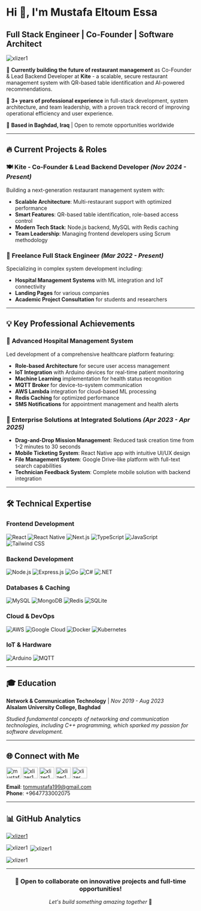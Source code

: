 # Hi 👋, I'm Mustafa Eltoum Essa
## Full Stack Engineer | Co-Founder | Software Architect

<p align="left"> <img src="https://komarev.com/ghpvc/?username=xlizer1&label=Profile%20views&color=0e75b6&style=flat" alt="xlizer1" /> </p>

🚀 **Currently building the future of restaurant management** as Co-Founder & Lead Backend Developer at **Kite** - a scalable, secure restaurant management system with QR-based table identification and AI-powered recommendations.

💼 **3+ years of professional experience** in full-stack development, system architecture, and team leadership, with a proven track record of improving operational efficiency and user experience.

📍 **Based in Baghdad, Iraq** | Open to remote opportunities worldwide

---

## 🔥 Current Projects & Roles

### 🍽️ **Kite** - Co-Founder & Lead Backend Developer *(Nov 2024 - Present)*
Building a next-generation restaurant management system with:
- **Scalable Architecture**: Multi-restaurant support with optimized performance
- **Smart Features**: QR-based table identification, role-based access control
- **Modern Tech Stack**: Node.js backend, MySQL with Redis caching
- **Team Leadership**: Managing frontend developers using Scrum methodology

### 💼 **Freelance Full Stack Engineer** *(Mar 2022 - Present)*
Specializing in complex system development including:
- **Hospital Management Systems** with ML integration and IoT connectivity
- **Landing Pages** for various companies
- **Academic Project Consultation** for students and researchers

---

## 💡 Key Professional Achievements

### 🏥 **Advanced Hospital Management System**
Led development of a comprehensive healthcare platform featuring:
- **Role-based Architecture** for secure user access management
- **IoT Integration** with Arduino devices for real-time patient monitoring
- **Machine Learning** implementation for health status recognition
- **MQTT Broker** for device-to-system communication
- **AWS Lambda** integration for cloud-based ML processing
- **Redis Caching** for optimized performance
- **SMS Notifications** for appointment management and health alerts

### 🏢 **Enterprise Solutions at Integrated Solutions** *(Apr 2023 - Apr 2025)*
- **Drag-and-Drop Mission Management**: Reduced task creation time from 1-2 minutes to 30 seconds
- **Mobile Ticketing System**: React Native app with intuitive UI/UX design
- **File Management System**: Google Drive-like platform with full-text search capabilities
- **Technician Feedback System**: Complete mobile solution with backend integration

---

## 🛠️ Technical Expertise

### **Frontend Development**
![React](https://img.shields.io/badge/-React-61DAFB?style=flat&logo=react&logoColor=black)
![React Native](https://img.shields.io/badge/-React%20Native-61DAFB?style=flat&logo=react&logoColor=black)
![Next.js](https://img.shields.io/badge/-Next.js-000000?style=flat&logo=next.js&logoColor=white)
![TypeScript](https://img.shields.io/badge/-TypeScript-3178C6?style=flat&logo=typescript&logoColor=white)
![JavaScript](https://img.shields.io/badge/-JavaScript-F7DF1E?style=flat&logo=javascript&logoColor=black)
![Tailwind CSS](https://img.shields.io/badge/-Tailwind%20CSS-06B6D4?style=flat&logo=tailwindcss&logoColor=white)

### **Backend Development**
![Node.js](https://img.shields.io/badge/-Node.js-339933?style=flat&logo=node.js&logoColor=white)
![Express.js](https://img.shields.io/badge/-Express.js-000000?style=flat&logo=express&logoColor=white)
![Go](https://img.shields.io/badge/-Go-00ADD8?style=flat&logo=go&logoColor=white)
![C#](https://img.shields.io/badge/-C%23-239120?style=flat&logo=c-sharp&logoColor=white)
![.NET](https://img.shields.io/badge/-.NET-512BD4?style=flat&logo=.net&logoColor=white)

### **Databases & Caching**
![MySQL](https://img.shields.io/badge/-MySQL-4479A1?style=flat&logo=mysql&logoColor=white)
![MongoDB](https://img.shields.io/badge/-MongoDB-47A248?style=flat&logo=mongodb&logoColor=white)
![Redis](https://img.shields.io/badge/-Redis-DC382D?style=flat&logo=redis&logoColor=white)
![SQLite](https://img.shields.io/badge/-SQLite-003B57?style=flat&logo=sqlite&logoColor=white)

### **Cloud & DevOps**
![AWS](https://img.shields.io/badge/-AWS-232F3E?style=flat&logo=amazon-aws&logoColor=white)
![Google Cloud](https://img.shields.io/badge/-Google%20Cloud-4285F4?style=flat&logo=google-cloud&logoColor=white)
![Docker](https://img.shields.io/badge/-Docker-2496ED?style=flat&logo=docker&logoColor=white)
![Kubernetes](https://img.shields.io/badge/-Kubernetes-326CE5?style=flat&logo=kubernetes&logoColor=white)

### **IoT & Hardware**
![Arduino](https://img.shields.io/badge/-Arduino-00979D?style=flat&logo=arduino&logoColor=white)
![MQTT](https://img.shields.io/badge/-MQTT-3C5280?style=flat&logo=eclipsemosquitto&logoColor=white)

---

## 🎓 Education

**Network & Communication Technology** | *Nov 2019 - Aug 2023*  
**Alsalam University College, Baghdad**

*Studied fundamental concepts of networking and communication technologies, including C++ programming, which sparked my passion for software development.*

---

## 🌐 Connect with Me

<p align="left">
<a href="https://linkedin.com/in/mustafa-eltoum-78763a24b" target="_blank"><img align="center" src="https://raw.githubusercontent.com/rahuldkjain/github-profile-readme-generator/master/src/images/icons/Social/linked-in-alt.svg" alt="mustafa-eltoum-78763a24b" height="30" width="40" /></a>
<a href="https://codepen.io/xlizer1_" target="_blank"><img align="center" src="https://raw.githubusercontent.com/rahuldkjain/github-profile-readme-generator/master/src/images/icons/Social/codepen.svg" alt="xlizer1_" height="30" width="40" /></a>
<a href="https://instagram.com/xlizer1_" target="_blank"><img align="center" src="https://raw.githubusercontent.com/rahuldkjain/github-profile-readme-generator/master/src/images/icons/Social/instagram.svg" alt="xlizer1_" height="30" width="40" /></a>
<a href="https://www.leetcode.com/xlizer1" target="_blank"><img align="center" src="https://raw.githubusercontent.com/rahuldkjain/github-profile-readme-generator/master/src/images/icons/Social/leet-code.svg" alt="xlizer1" height="30" width="40" /></a>
<a href="https://discord.gg/xlizer" target="_blank"><img align="center" src="https://raw.githubusercontent.com/rahuldkjain/github-profile-readme-generator/master/src/images/icons/Social/discord.svg" alt="xlizer" height="30" width="40" /></a>
</p>

**Email**: tommustafa199@gmail.com  
**Phone**: +9647733002075

---

## 📊 GitHub Analytics

<p align="left"> <a href="https://github.com/ryo-ma/github-profile-trophy"><img src="https://github-profile-trophy.vercel.app/?username=xlizer1&theme=onedark" alt="xlizer1" /></a> </p>

<p><img align="left" src="https://github-readme-stats.vercel.app/api/top-langs?username=xlizer1&show_icons=true&locale=en&layout=compact&theme=tokyonight" alt="xlizer1" /></p>

<p>&nbsp;<img align="center" src="https://github-readme-stats.vercel.app/api?username=xlizer1&show_icons=true&locale=en&theme=tokyonight" alt="xlizer1" /></p>

<p><img align="center" src="https://github-readme-streak-stats.herokuapp.com/?user=xlizer1&theme=tokyonight" alt="xlizer1" /></p>

---

<div align="center">

### 💼 Open to collaborate on innovative projects and full-time opportunities!

*Let's build something amazing together* 🚀

</div>
